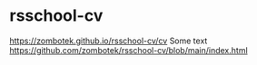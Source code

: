 # rsschool-cv
https://zombotek.github.io/rsschool-cv/cv
Some text
https://github.com/zombotek/rsschool-cv/blob/main/index.html
